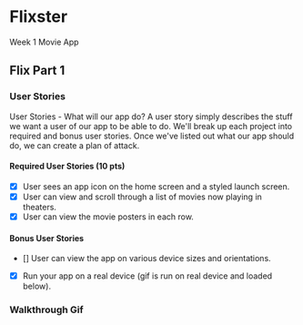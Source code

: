 # Flixster
Week 1 Movie App

## Flix Part 1

### User Stories
User Stories - What will our app do?
A user story simply describes the stuff we want a user of our app to be able to do. We'll break up each project into required and bonus user stories. Once we've listed out what our app should do, we can create a plan of attack.

#### Required User Stories (10 pts)
- [x] User sees an app icon on the home screen and a styled launch screen.
- [x] User can view and scroll through a list of movies now playing in theaters.
- [x] User can view the movie posters in each row.

#### Bonus User Stories
- [] User can view the app on various device sizes and orientations.
- [x] Run your app on a real device (gif is run on real device and loaded below).

### Walkthrough Gif
